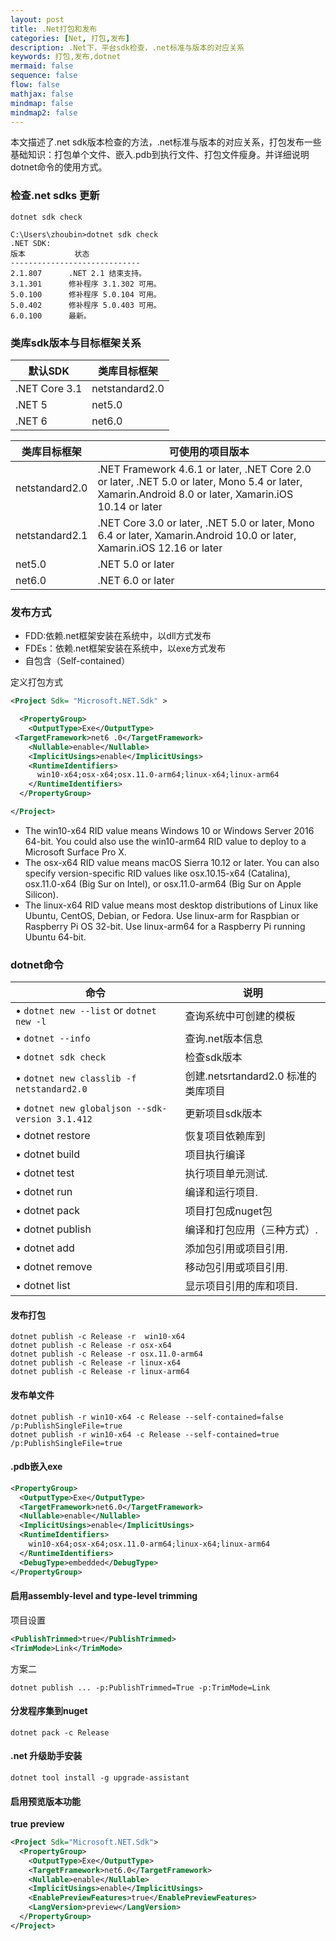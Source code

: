 ```yaml
---
layout: post
title: .Net打包和发布
categories: [Net, 打包,发布]
description: .Net下，平台sdk检查，.net标准与版本的对应关系
keywords: 打包,发布,dotnet
mermaid: false
sequence: false
flow: false
mathjax: false
mindmap: false
mindmap2: false
---
```

本文描述了.net sdk版本检查的方法，.net标准与版本的对应关系，打包发布一些基础知识：打包单个文件、嵌入.pdb到执行文件、打包文件瘦身。并详细说明dotnet命令的使用方式。

### 检查.net sdks 更新
```shell
dotnet sdk check

C:\Users\zhoubin>dotnet sdk check
.NET SDK:
版本           状态
-----------------------------
2.1.807      .NET 2.1 结束支持。
3.1.301      修补程序 3.1.302 可用。
5.0.100      修补程序 5.0.104 可用。
5.0.402      修补程序 5.0.403 可用。
6.0.100      最新。
```

### 类库sdk版本与目标框架关系

默认SDK|类库目标框架
-|-
.NET Core 3.1 | netstandard2.0
.NET 5 | net5.0
.NET 6 | net6.0

类库目标框架|可使用的项目版本
-|-
netstandard2.0| .NET Framework 4.6.1 or later, .NET Core 2.0 or later, .NET 5.0 or later, Mono 5.4 or later, Xamarin.Android 8.0 or later, Xamarin.iOS 10.14 or later
netstandard2.1 |.NET Core 3.0 or later, .NET 5.0 or later, Mono 6.4 or later, Xamarin.Android 10.0 or later, Xamarin.iOS 12.16 or later
net5.0 |.NET 5.0 or later
net6.0 |.NET 6.0 or later

### 发布方式
- FDD:依赖.net框架安装在系统中，以dll方式发布
- FDEs：依赖.net框架安装在系统中，以exe方式发布
- 自包含（Self-contained）

定义打包方式
```xml
<Project Sdk= "Microsoft.NET.Sdk" >

  <PropertyGroup>
    <OutputType>Exe</OutputType>
 <TargetFramework>net6 .0</TargetFramework>
    <Nullable>enable</Nullable>
    <ImplicitUsings>enable</ImplicitUsings>
    <RuntimeIdentifiers>
      win10-x64;osx-x64;osx.11.0-arm64;linux-x64;linux-arm64
    </RuntimeIdentifiers>
  </PropertyGroup>

</Project>
```
- The win10-x64 RID value means Windows 10 or Windows Server 2016 64-bit. 
You could also use the win10-arm64 RID value to deploy to a Microsoft Surface 
Pro X.
- The osx-x64 RID value means macOS Sierra 10.12 or later. You can also specify 
version-specific RID values like osx.10.15-x64 (Catalina), osx.11.0-x64 (Big 
Sur on Intel), or osx.11.0-arm64 (Big Sur on Apple Silicon).
- The linux-x64 RID value means most desktop distributions of Linux like 
Ubuntu, CentOS, Debian, or Fedora. Use linux-arm for Raspbian or Raspberry 
Pi OS 32-bit. Use linux-arm64 for a Raspberry Pi running Ubuntu 64-bit.

### dotnet命令

命令|说明
-|-
• `dotnet new --list` or `dotnet new -l`|查询系统中可创建的模板
• `dotnet --info`|查询.net版本信息
• `dotnet sdk check`|检查sdk版本
• `dotnet new classlib -f netstandard2.0`|创建.netsrtandard2.0 标准的类库项目
• `dotnet new globaljson --sdk-version 3.1.412`|更新项目sdk版本
• dotnet restore| 恢复项目依赖库到
• dotnet build| 项目执行编译
• dotnet test| 执行项目单元测试.
• dotnet run| 编译和运行项目.
• dotnet pack| 项目打包成nuget包
• dotnet publish| 编译和打包应用（三种方式）.
• dotnet add| 添加包引用或项目引用.
• dotnet remove| 移动包引用或项目引用.
• dotnet list| 显示项目引用的库和项目.

#### 发布打包
```shell
dotnet publish -c Release -r  win10-x64
dotnet publish -c Release -r osx-x64
dotnet publish -c Release -r osx.11.0-arm64
dotnet publish -c Release -r linux-x64
dotnet publish -c Release -r linux-arm64
```
#### 发布单文件
```shell
dotnet publish -r win10-x64 -c Release --self-contained=false /p:PublishSingleFile=true
dotnet publish -r win10-x64 -c Release --self-contained=true /p:PublishSingleFile=true
```

#### .pdb嵌入exe
```xml
<PropertyGroup>
  <OutputType>Exe</OutputType>
  <TargetFramework>net6.0</TargetFramework>
  <Nullable>enable</Nullable>
  <ImplicitUsings>enable</ImplicitUsings>
  <RuntimeIdentifiers>
    win10-x64;osx-x64;osx.11.0-arm64;linux-x64;linux-arm64
  </RuntimeIdentifiers>
  <DebugType>embedded</DebugType>
</PropertyGroup>
```

#### 启用assembly-level and type-level trimming
项目设置
```xml
<PublishTrimmed>true</PublishTrimmed>
<TrimMode>Link</TrimMode>
```
方案二
```shell
dotnet publish ... -p:PublishTrimmed=True -p:TrimMode=Link
```

#### 分发程序集到nuget
```shell
dotnet pack -c Release
```

#### .net 升级助手安装
```shell
dotnet tool install -g upgrade-assistant
```

#### 启用预览版本功能
**<EnablePreviewFeatures>true</EnablePreviewFeatures>**
**<LangVersion>preview</LangVersion>**
```xml
<Project Sdk="Microsoft.NET.Sdk">
  <PropertyGroup>
    <OutputType>Exe</OutputType>
    <TargetFramework>net6.0</TargetFramework>
    <Nullable>enable</Nullable>
    <ImplicitUsings>enable</ImplicitUsings>
    <EnablePreviewFeatures>true</EnablePreviewFeatures>
    <LangVersion>preview</LangVersion>
  </PropertyGroup>
</Project>
```

